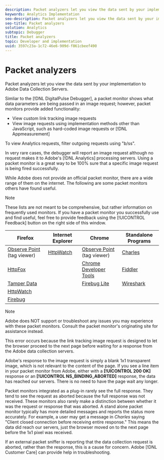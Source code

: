 ```yaml
---
description: Packet analyzers let you view the data sent by your implementation to Adobe Data Collection Servers.
keywords: Analytics Implementation
seo-description: Packet analyzers let you view the data sent by your implementation to Adobe Data Collection Servers.
seo-title: Packet analyzers
solution: Analytics
subtopic: Debugger
title: Packet analyzers
topic: Developer and implementation
uuid: 3597c23a-1c72-46e6-909d-f861cbeef490
---
```


# Packet analyzers

Packet analyzers let you view the data sent by your implementation to Adobe Data Collection Servers.

Simliar to the [!DNL DigitalPulse Debugger], a packet monitor shows what data parameters are being passed in an image request; however, packet monitors provide added functionality:

* View custom link tracking image requests 
* View image requests using implementation methods other than JavaScript, such as hard-coded image requests or [!DNL Appmeasurement]

To view Analytics requests, filter outgoing requests using "b/ss".

In very rare cases, the debugger will report an image request although no request makes it to Adobe's [!DNL Analytics] processing servers. Using a packet monitor is a great way to be 100% sure that a specific image request is being fired successfully.

While Adobe does not provide an official packet monitor, there are a wide range of them on the internet. The following are some packet monitors others have found useful.

>[!NOTE]
>
>These lists are not meant to be comprehensive, but rather information on frequently used monitors. If you have a packet monitor you successfully use and find useful, feel free to provide feedback using the [!UICONTROL Feedback] button on the right side of this window.

|  Firefox  | Internet Explorer  | Chrome  | Standalone Programs  |
|---|---|---|---|
|  [Observe Point](https://www.observepoint.com/product#plugin) (tag viewer)  | [HttpWatch](https://www.httpwatch.com/)  | [Observe Point](https://www.observepoint.com/product#plugin) (tag viewer)  | [Charles](https://www.charlesproxy.com/)  |
|  [HttpFox](https://addons.mozilla.org/en-US/firefox/addon/httpfox/)  |  | [Chrome Developer Tools](https://code.google.com/chrome/devtools/docs/overview.html)  | [Fiddler](https://www.fiddler2.com/fiddler2/)  |
|  [Tamper Data](https://addons.mozilla.org/en-us/firefox/addon/tamper-data/)  |  | [Firebug Lite](https://chrome.google.com/webstore/detail/bmagokdooijbeehmkpknfglimnifench)  | [Wireshark](https://www.wireshark.org/)  |
|  [HttpWatch](https://www.httpwatch.com/)  |  |  |  |
|  [Firebug](https://getfirebug.com/)  |  |  |  |

>[!NOTE]
>
>Adobe does NOT support or troubleshoot any issues you may experience with these packet monitors. Consult the packet monitor's originating site for assistance instead.

<!-- 

debugger_ns_binding.xml

 -->

This error occurs because the link tracking image request is designed to let the browser proceed to the next page before waiting for a response from the Adobe data collection servers.

Adobe's response to the image request is simply a blank 1x1 transparent image, which is not relevant to the content of the page. If you see a line item in your packet monitor from Adobe, either with a **[!UICONTROL 200 OK]** response or an **[!UICONTROL NS_BINDING_ABORTED]** response, the data has reached our servers. There is no need to have the page wait any longer.

Packet monitors integrated as a plug-in rarely see the full response. They tend to see the request as aborted because the full response was not received. These monitors also rarely make a distinction between whether it was the request or response that was aborted. A stand alone packet monitor typically has more detailed messages and reports the status more accurately. For example, a user may get a message in *Charles* saying "Client closed connection before receiving entire response." This means the data did reach our servers, just the browser moved on to the next page before the 1x1 pixel was received.

If an external packet sniffer is reporting that the data collection request is aborted, rather than the response, this is a cause for concern. Adobe [!DNL Customer Care] can provide help in troubleshooting.
